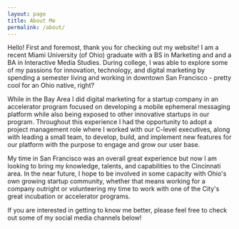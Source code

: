 ```yaml
---
layout: page
title: About Me
permalink: /about/
---
```



Hello! First and foremost, thank you for checking out my website! I am a recent Miami University (of Ohio) graduate with a BS in Marketing and and a BA in Interactive Media Studies. During college, I was able to explore some of my passions for innovation, technology, and digital marketing by spending a semester living and working in downtown San Francisco - pretty cool for an Ohio native, right?

 While in the Bay Area I did digital marketing for a startup company in an accelerator program focused on developing a mobile ephemeral messaging platform while also being exposed to other innovative startups in our program. Throughout this experience I had the opportunity to adopt a project management role where I worked with our C-level executives, along with leading a small team, to develop, build, and implement new features for our platform with the purpose to engage and grow our user base.
 
 My time in San Francisco was an overall great experience but now I am looking to bring my knowledge, talents, and capabilities to the Cincinnati area. In the near future, I hope to be involved in some capacity with Ohio's own growing startup community, whether that means working for a company outright or volunteering my time to work with one of the City's great incubation or accelerator programs.
 
 If you are interested in getting to know me better, please feel free to check out some of my social media channels below!



